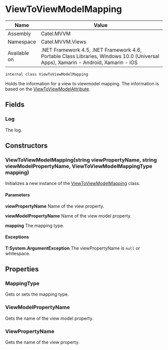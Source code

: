 

# ViewToViewModelMapping

Name|Value
---|---
Assembly|Catel.MVVM
Namespace|Catel.MVVM.Views
Available on|.NET Framework 4.5, .NET Framework 4.6, Portable Class Libraries, Windows 10.0 (Universal Apps), Xamarin - Android, Xamarin - iOS

```
internal class ViewToViewModelMapping
```

Holds the information for a view to viewmodel mapping. The information is based on the [ViewToViewModelAttribute](#).



## Fields

### Log

The log.



## Constructors

### ViewToViewModelMapping(string viewPropertyName, string viewModelPropertyName, ViewToViewModelMappingType mapping)

Initializes a new instance of the [ViewToViewModelMapping](#) class.

#### Parameters

**viewPropertyName**
Name of the view property.

**viewModelPropertyName**
Name of the view model property.

**mapping**
The mapping type.

#### Exceptions

**T:System.ArgumentException**
The viewPropertyName is ```null``` or whitespace.



## Properties

### MappingType

Gets or sets the mapping type.



### ViewModelPropertyName

Gets the name of the view model property.



### ViewPropertyName

Gets the name of the view property.



